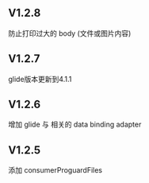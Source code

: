 ## V1.2.8
防止打印过大的 body (文件或图片内容)

## V1.2.7

glide版本更新到4.1.1

## V1.2.6
增加 glide 与 相关的 data binding adapter

## V1.2.5

添加 consumerProguardFiles